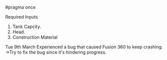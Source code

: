 #pragma once

Required Inputs
1. Tank Capcity.
2. Head.
3. Construction Material

Tue 9th March
Experienced a bug that caused Fusion 360 to keep crashing.
->Try to fix the bug since it's hindering progress.